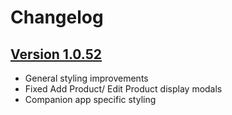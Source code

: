 # Changelog

## [Version 1.0.52](https://www.google.com)

- General styling improvements
- Fixed Add Product/ Edit Product display modals
- Companion app specific styling

